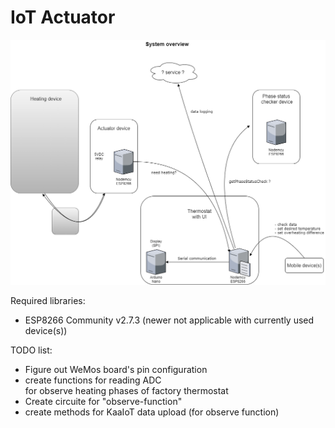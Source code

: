 # IoT Actuator

![image](https://raw.githubusercontent.com/bbkbarbar/IoT-thermostat_Project/main/IoT_Thermostat_v2.png)

Required libraries:
 - ESP8266 Community v2.7.3 (newer not applicable with currently used device(s))

 TODO list:
  - Figure out WeMos board's pin configuration  
  - create functions for reading ADC <br>
    for observe heating phases of factory thermostat
  - Create circuite for "observe-function"
  - create methods for KaaIoT data upload (for observe function)
